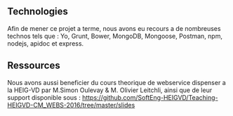 ## Technologies

Afin de mener ce projet a terme, nous avons eu recours a de nombreuses technos tels que : Yo, Grunt, Bower,
MongoDB, Mongoose, Postman, npm, nodejs, apidoc et express.

## Ressources

Nous avons aussi beneficier du cours theorique de webservice dispenser a la HEIG-VD par M.Simon Oulevay & M. Olivier Leitchli, ainsi
que de leur support disponible sous : https://github.com/SoftEng-HEIGVD/Teaching-HEIGVD-CM_WEBS-2016/tree/master/slides
